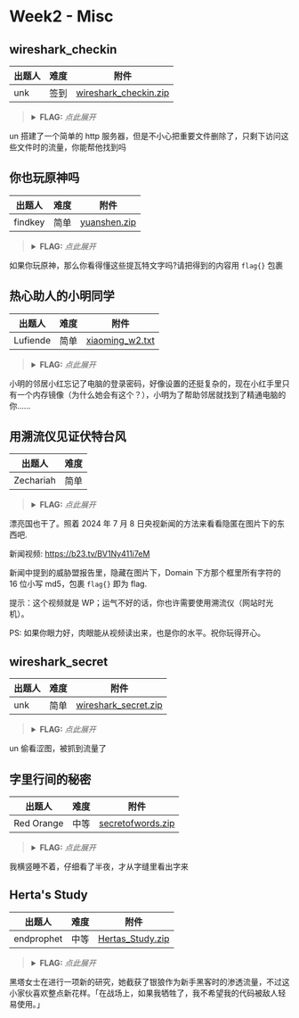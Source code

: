 # Week2 - Misc

## wireshark_checkin

| 出题人 | 难度 | 附件 |
|-----|-----|-----|
| unk | 签到 | [wireshark_checkin.zip](https://github.com/project-newstar/newstar-ctf-2024/releases/download/attachment-week2/wireshark_checkin.zip) |

> <details><summary><strong>FLAG:</strong> <i>点此展开</i></summary>
> `flag{ez_traffic_analyze_isn't_it}`
> </details>

un 搭建了一个简单的 http 服务器，但是不小心把重要文件删除了，只剩下访问这些文件时的流量，你能帮他找到吗

## 你也玩原神吗

| 出题人 | 难度 | 附件 |
|-----|-----|-----|
| findkey | 简单 | [yuanshen.zip](https://github.com/project-newstar/newstar-ctf-2024/releases/download/attachment-week2/yuanshen.zip) |

> <details><summary><strong>FLAG:</strong> <i>点此展开</i></summary>
> `flag{maybegenshinisagoodgame}`
> </details>

如果你玩原神，那么你看得懂这些提瓦特文字吗?请把得到的内容用 `flag{}` 包裹

## 热心助人的小明同学

| 出题人 | 难度 | 附件 |
|-----|-----|-----|
| Lufiende | 简单 | [xiaoming_w2.txt](https://github.com/project-newstar/newstar-ctf-2024/releases/download/attachment-week2/xiaoming_w2.txt) |

> <details><summary><strong>FLAG:</strong> <i>点此展开</i></summary>
> `flag{ZDFyVDlfdTNlUl9wNHNTdzByRF9IQUNLRVIh}`
> </details>

小明的邻居小红忘记了电脑的登录密码，好像设置的还挺复杂的，现在小红手里只有一个内存镜像（为什么她会有这个？），小明为了帮助邻居就找到了精通电脑的你……

## 用溯流仪见证伏特台风

| 出题人 | 难度 |
|-----|-----|
| Zechariah | 简单 |

> <details><summary><strong>FLAG:</strong> <i>点此展开</i></summary>
> `flag{6c3ea51b6f9d4f5e}`
> </details>

漂亮国也干了。照着 2024 年 7 月 8 日央视新闻的方法来看看隐匿在图片下的东西吧.

新闻视频: <https://b23.tv/BV1Ny411i7eM>

新闻中提到的威胁盟报告里，隐藏在图片下，Domain 下方那个框里所有字符的 16 位小写 md5，包裹 `flag{}` 即为 flag.

提示：这个视频就是 WP；运气不好的话，你也许需要使用溯流仪（网站时光机）。

PS: 如果你眼力好，肉眼能从视频读出来，也是你的水平。祝你玩得开心。

## wireshark_secret

| 出题人 | 难度 | 附件 |
|-----|-----|-----|
| unk | 简单 | [wireshark_secret.zip](https://github.com/project-newstar/newstar-ctf-2024/releases/download/attachment-week2/wireshark_secret.zip) |

> <details><summary><strong>FLAG:</strong> <i>点此展开</i></summary>
> `flag{you_are_gooddddd}`
> </details>

un 偷看涩图，被抓到流量了

## 字里行间的秘密

| 出题人 | 难度 | 附件 |
|-----|-----|-----|
| Red Orange | 中等 | [secretofwords.zip](https://github.com/project-newstar/newstar-ctf-2024/releases/download/attachment-week2/secretofwords.zip) |

> <details><summary><strong>FLAG:</strong> <i>点此展开</i></summary>
> `flag{you_h4ve_4nyth1n9}`
> </details>

我横竖睡不着，仔细看了半夜，才从字缝里看出字来

## Herta's Study

| 出题人 | 难度 | 附件 |
|-----|-----|-----|
| endprophet | 中等 | [Hertas_Study.zip](https://github.com/project-newstar/newstar-ctf-2024/releases/download/attachment-week2/Hertas_Study.zip) |

> <details><summary><strong>FLAG:</strong> <i>点此展开</i></summary>
> `flag{sH3_i4_S0_6eAut1fuL.}`
> </details>

黑塔女士在进行一项新的研究，她截获了银狼作为新手黑客时的渗透流量，不过这小家伙喜欢整点新花样。「在战场上，如果我牺牲了，我不希望我的代码被敌人轻易使用。」
